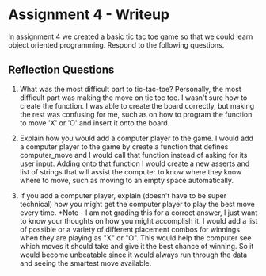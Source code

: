# Assignment 4 - Writeup

In assignment 4 we created a basic tic tac toe game so that we could learn object oriented programming. Respond to the following questions.

## Reflection Questions

1. What was the most difficult part to tic-tac-toe?
Personally, the most difficult part was making the move on tic toc toe. I wasn't sure how to create the function. I was able to create the board correctly, but making the rest was confusing for me, such as on how to program the function to move 'X' or 'O' and insert it onto the board.  


2. Explain how you would add a computer player to the game.
I would add a computer player to the game by create a function that defines computer_move and I would call that function instead of asking for its user input. Adding onto that function I would create a new asserts and list of strings that will assist the computer to know where they know where to move, such as moving to an empty space automatically.

3. If you add a computer player, explain (doesn't have to be super technical) how you might get the computer player to play the best move every time. *Note - I am not grading this for a correct answer, I just want to know your thoughts on how you might accomplish it.
I would add a list of possible or a variety of different placement combos for winnings when they are playing as "X" or "O". This would help the computer see which moves it should take and give it the best chance of winning. So it would become unbeatable since it would always run through the data and seeing the smartest move available. 